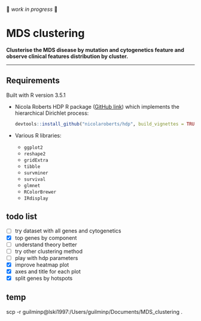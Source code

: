 :construction: *work in progress* :construction:


# MDS clustering

**Clusterise the MDS disease by mutation and cytogenetics feature and observe clinical features distribution by cluster.**

***


## Requirements

Built with R version 3.5.1

- Nicola Roberts HDP R package ([GitHub link](https://github.com/nicolaroberts/hdp)) which implements the hierarchical Dirichlet process:  
    ```R
    devtools::install_github("nicolaroberts/hdp", build_vignettes = TRUE)
    ```

- Various R libraries:
    - `ggplot2`
    - `reshape2`
    - `gridExtra`
    - `tibble`
    - `survminer`
    - `survival`
    - `glmnet`
    - `RColorBrewer`
    - `IRdisplay`


## todo list

- [ ] try dataset with all genes and cytogenetics
- [x] top genes by component
- [ ] understand theory better
- [ ] try other clustering method
- [ ] play with hdp parameters
- [x] improve heatmap plot
- [x] axes and title for each plot
- [x] split genes by hotspots

## temp

scp -r guilminp@lski1997:/Users/guilminp/Documents/MDS_clustering .

